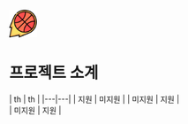 <img src="/src/main/webapp/resources/img/icon/logo.png"  width="50px" height="50px"></img>  <h1>프로젝트 소계</h1>
| th | th |
|---|---|
| 지원 | 미지원 |
| 미지원 | 지원 |  
| 미지원 | 지원 | 
